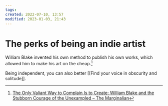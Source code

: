 ```yaml
---
tags: 
created: 2022-07-10, 13:57
modified: 2023-01-03, 21:43
---
```


# The perks of being an indie artist
William Blake invented his own method to publish his own works, which allowed him to make his art on the cheap.[^1]

Being independent, you can also better [[Find your voice in obscurity and solitude]].

[^1]: [The Only Valiant Way to Complain Is to Create: William Blake and the Stubborn Courage of the Unexampled – The Marginalian](https://www.themarginalian.org/2022/06/18/william-blake-vs-the-world/?mc_cid=30280ca79f&mc_eid=515e154e71)